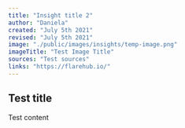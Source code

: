```yaml
---
title: "Insight title 2"
author: "Daniela"
created: "July 5th 2021"
revised: "July 5th 2021"
image: "./public/images/insights/temp-image.png"
imageTitle: "Test Image Title"
sources: "Test sources"
links: "https://flarehub.io/"
---
```


## Test title 

Test content